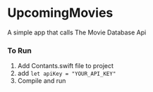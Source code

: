 # UpcomingMovies
A simple app that calls The Movie Database Api 

### To Run

1. Add Contants.swift file to project
2. add `let apiKey = "YOUR_API_KEY"`
3. Compile and run

